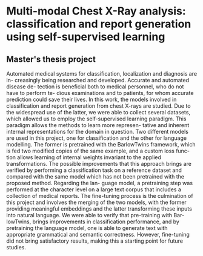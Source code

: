 # Multi-modal Chest X-Ray analysis: classification and report generation using self-supervised learning

## Master's thesis project

Automated medical systems for classification, localization and diagnosis are in- creasingly being researched and developed. Accurate and automated disease de- tection is beneficial both to medical personnel, who do not have to perform te- dious examinations and to patients, for whom accurate prediction could save their lives. In this work, the models involved in classification and report generation from chest X-rays are studied. Due to the widespread use of the latter, we were able to collect several datasets, which allowed us to employ the self-supervised learning paradigm. This paradigm allows the methods to learn more represen- tative and inherent internal representations for the domain in question. Two different models are used in this project, one for classification and the other for language modelling. The former is pretrained with the BarlowTwins framework, which is fed two modified copies of the same example, and a custom loss func- tion allows learning of internal weights invariant to the applied transformations. The possible improvements that this approach brings are verified by performing a classification task on a reference dataset and compared with the same model which has not been pretrained with the proposed method. Regarding the lan- guage model, a pretraining step was performed at the character level on a large text corpus that includes a collection of medical reports. The fine-tuning process is the culmination of this project and involves the merging of the two models, with the former providing meaningful embeddings and the latter transforming these inputs into natural language. We were able to verify that pre-training with Bar- lowTwins, brings improvements in classification performance, and by pretraining the language model, one is able to generate text with appropriate grammatical and semantic correctness. However, fine-tuning did not bring satisfactory results, making this a starting point for future studies.
